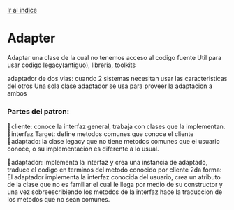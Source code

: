 [Ir al indice](../../PatronesDiseño.md#patrones-de-diseño)

# Adapter
Adaptar una clase de la cual no tenemos acceso al codigo fuente 
Util para usar codigo legacy(antiguo), libreria, toolkits

adaptador de dos vias:  cuando 2 sistemas necesitan usar las caracteristicas del otros
    Una sola clase adaptador se usa para proveer la adaptacion a ambos

### Partes del patron:
🔺cliente: conoce la interfaz general, trabaja con clases que la implementan.
🔺interfaz Target: define metodos comunes que conoce el cliente
🔺adaptado: la clase legacy que no tiene metodos comunes que el usuario conoce, o su implementacion es diferente a lo usual.

🔺adaptador: implementa la interfaz y crea una instancia de adaptado, traduce el codigo en terminos del metodo conocido por cliente
    2da forma: El adaptador implementa la interfaz conocida del usuario, crea un atributo de la clase que no es familiar el cual le llega por medio de su constructor y una vez sobreescribiendo los metodos de la interfaz hace la traduccion de los metodos que no sean comunes.